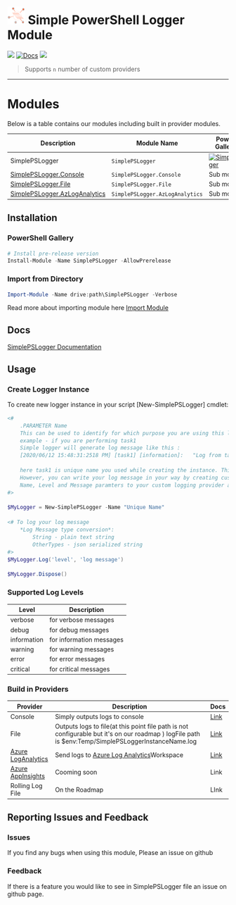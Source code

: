 # <img src="./logo.svg" alt="spsl" width="40" height="40"/> Simple PowerShell Logger Module
![](https://img.shields.io/github/last-commit/geekwhocodes/simple-ps-logger/dev?style=flat-square) [![Docs][DocsImg]][DocsUrl]
![](https://img.shields.io/github/license/geekwhocodes/simple-ps-logger?style=flat-square)


> Supports `n` number of custom providers
---

# Modules

Below is a table contains our modules including built in provider modules.

| Description                                          | Module Name                     | PowerShell Gallery Link                                   | Downloads                                                                                  |
| ---------------------------------------------------- | ------------------------------- | --------------------------------------------------------- | ------------------------------------------------------------------------------------------ |
| SimplePSLogger                                       | `SimplePSLogger`                | [![SimplePSLogger][SimplePSLoggerImg]][SimplePSLoggerUrl] | ![Downloads](https://img.shields.io/powershellgallery/dt/SimplePSLogger?style=flat-square) |
| [SimplePSLogger.Console](#Build-in-Providers)        | `SimplePSLogger.Console`        | Sub module                                                |
| [SimplePSLogger.File](#Build-in-Providers)           | `SimplePSLogger.File`           | Sub module                                                |
| [SimplePSLogger.AzLogAnalytics](#Build-in-Providers) | `SimplePSLogger.AzLogAnalytics` | Sub module                                                |

## Installation

### PowerShell Gallery

```powershell
# Install pre-release version 
Install-Module -Name SimplePSLogger -AllowPrerelease

```

### Import from Directory

```powershell
Import-Module -Name drive:path\SimplePSLogger -Verbose
```
Read more about importing module here [Import Module](https://docs.microsoft.com/en-us/powershell/module/microsoft.powershell.core/import-module?view=powershell-7)


## Docs 

[SimplePSLogger Documentation](https://spsl.geekwhocodes.me/)


## Usage

### Create Logger Instance

To create new logger instance in your script [New-SimplePSLogger] cmdlet:

```powershell
<#
    .PARAMETER Name 
    This can be used to identify for which purpose you are using this logger instance.
    example - if you are performing task1
    Simple logger will generate log message like this :
    [2020/06/12 15:48:31:2518 PM] [task1] [information]:   "Log from task1"

    here task1 is unique name you used while creating the instance. This will helpful to analyze your logs later. 
    However, you can write your log message in your way by creating custom logging provider. SimplePSLogger will provide :
    Name, Level and Message paramters to your custom logging provider and the you can use them to create your log message.
#>

$MyLogger = New-SimplePSLogger -Name "Unique Name"

<# To log your log message 
    *Log Message type conversion*:
        String - plain text string
        OtherTypes - json serialized string
#>
$MyLogger.Log('level', 'log message')

$MyLogger.Dispose()

```

### Supported Log Levels 
| Level       | Description              |
| ----------- | ------------------------ |
| verbose     | for verbose messages     |
| debug       | for debug messages       |
| information | for information messages |
| warning     | for warning messages     |
| error       | for error messages       |
| critical    | for critical messages    |

### Build in Providers
| Provider                                                                                                | Description                                                                                                                                              | Docs                                                                         |
| ------------------------------------------------------------------------------------------------------- | -------------------------------------------------------------------------------------------------------------------------------------------------------- | ---------------------------------------------------------------------------- |
| Console                                                                                                 | Simply outputs logs to console                                                                                                                           | [Link](https://spsl.geekwhocodes.me/providers/simplepslogger.console)        |
| File                                                                                                    | Outputs logs to file(at this point file path is not configurable but it's on our roadmap ) logFile path is $env:Temp/SimplePSLoggerInstanceName.log      | [Link](https://spsl.geekwhocodes.me/providers/simplepslogger.file)           |
| [Azure LogAnalytics](https://docs.microsoft.com/en-us/azure/azure-monitor/log-query/get-started-portal) | Send logs to [Azure Log Analytics](https://docs.microsoft.com/en-us/azure/azure-monitor/platform/data-collector-api#record-type-and-properties)Workspace | [Link](https://spsl.geekwhocodes.me/providers/simplepslogger.azloganalytics) |
| [Azure AppInsights](https://docs.microsoft.com/en-us/azure/azure-monitor/app/app-insights-overview)     | Cooming soon                                                                                                                                             | Link                                                                         |
| Rolling Log File                                                                                        | On the Roadmap                                                                                                                                           | LInk                                                                         |


## Reporting Issues and Feedback

### Issues

If you find any bugs when using this module, Please an issue on github


### Feedback

If there is a feature you would like to see  in SimplePSLogger file an issue on github page. 





[SimplePSLoggerImg]:  https://img.shields.io/powershellgallery/v/SimplePSLogger?include_prereleases&label=SimplePSLogger&style=flat-square
[SimplePSLoggerUrl]:  https://www.powershellgallery.com/packages/SimplePSLogger

[DocsImg]: https://img.shields.io/github/deployments/geekwhocodes/Simple-PS-Logger/github-pages?label=docs&style=flat-square
[DocsUrl]: https://spsl.geekwhocodes.me/
